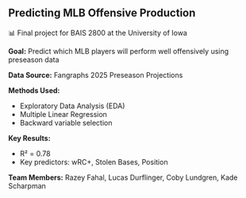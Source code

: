 ## Predicting MLB Offensive Production

📊 Final project for BAIS 2800 at the University of Iowa

**Goal:** Predict which MLB players will perform well offensively using preseason data

**Data Source:** Fangraphs 2025 Preseason Projections

**Methods Used:**
- Exploratory Data Analysis (EDA)
- Multiple Linear Regression
- Backward variable selection

**Key Results:**
- R² = 0.78
- Key predictors: wRC+, Stolen Bases, Position

**Team Members:** Razey Fahal, Lucas Durflinger, Coby Lundgren, Kade Scharpman
